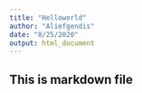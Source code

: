 ```yaml
---
title: "Helloworld"
author: "Aliefgendis"
date: "8/25/2020"
output: html_document
---
```


## This is markdown file
